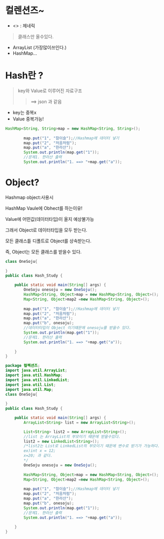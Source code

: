 # 컬렌션즈~
+ <> : 제네릭
>클래스만 올수있다.

+ ArrayList (가장많이쓰인다.)
+ HashMap...
# Hash란 ? 
>key와 Value로 이루어진 자료구조
>>==> json 과 같음
+ key는 중복x
+ Value 중복가능!
~~~java
HashMap<String, String>map = new HashMap<String, String>();
		
		map.put("1", "참이슬");//Hashmap에 데이터 넣기
		map.put("2", "처음처럼");
		map.put("a", "한라산");
		System.out.println(map.get("1"));
		//문제1. 한라산 출력
		System.out.println("1. ==> "+map.get("a"));
~~~

# Object?
Hashmap object:사용시

HashMap Vaule에 Obhect를 하는이유!

Value에 어떤값(데이터타입)이 올지 예상불가능

그래서 Object로 데이터타입을 모두 받는다.

모든 클래스틑 디폴트로 Object를 상속받는다.

즉, Object는 모든 클래스를 받을수 있다.

~~~ java
class OneSoju{
	
}
public class Hash_Study {

	public static void main(String[] args) {
		OneSoju onesoju = new OneSoju();
		HashMap<String, Object>map = new HashMap<String, Object>();
		Map<String, Object>map2 =new HashMap<String, Object>();
		
		map.put("1", "참이슬");//Hashmap에 데이터 넣기
		map.put("2", "처음처럼");
		map.put("a", "한라산");
		map.put("b", onesoju);
        //데이터타입이 Object 이기떄문에 onesoju를 받을수 있다.
		System.out.println(map.get("1"));
		//문제1. 한라산 출력
		System.out.println("1. ==> "+map.get("a"));
		
	}
}
~~~
~~~java 
package 컬렉션즈;
import java.util.ArrayList;
import java.util.HashMap;
import java.util.LinkedList;
import java.util.List;
import java.util.Map;
class OneSoju{
	
}
public class Hash_Study {

	public static void main(String[] args) {
		ArrayList<String> list = new ArrayList<String>();

		List<String> list2 = new ArrayList<String>();
        //list 는 ArrayList의 부모이기 떄문에 받을수있다.
		list2 = new LinkedList<String>();
        /*list2는 List로 LinkedList의 부모이기 떄문에 변수로 받기가 가능하다.
        ex)int x = 12; 
        x=20; 과 같다.
        */
		OneSoju onesoju = new OneSoju();
		
		HashMap<String, Object>map = new HashMap<String, Object>();
		Map<String, Object>map2 =new HashMap<String, Object>();
		
		map.put("1", "참이슬");//Hashmap에 데이터 넣기
		map.put("2", "처음처럼");
		map.put("a", "한라산");
		map.put("b", onesoju);
		System.out.println(map.get("1"));
		//문제1. 한라산 출력
		System.out.println("1. ==> "+map.get("a"));
		
	}
}
~~~